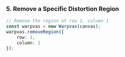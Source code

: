 ### 5. Remove a Specific Distortion Region

```typescript
// Remove the region at row 1, column 1
const warpvas = new Warpvas(canvas);
warpvas.removeRegion({
    row: 1,
    column: 1
});
```